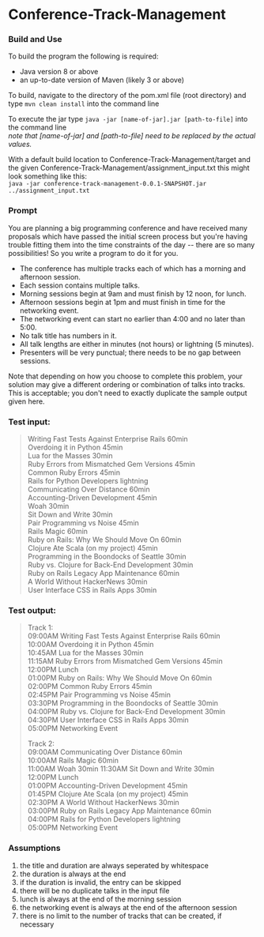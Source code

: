 # Conference-Track-Management

### Build and Use

To build the program the following is required:
- Java version 8 or above
- an up-to-date version of Maven (likely 3 or above)

To build, navigate to the directory of the pom.xml file (root directory) and type `mvn clean install` into the command line

To execute the jar type `java -jar [name-of-jar].jar [path-to-file]` into the command line  
*note that [name-of-jar] and [path-to-file] need to be replaced by the actual values.* 

With a default build location to Conference-Track-Management/target and the given Conference-Track-Management/assignment_input.txt this 
might look something like this:  
`java -jar conference-track-management-0.0.1-SNAPSHOT.jar ../assignment_input.txt`

### Prompt 

You are planning a big programming conference and have received many
proposals which have passed the initial screen process but you're having
trouble fitting them into the time constraints of the day -- there are so
many possibilities! So you write a program to do it for you.
* The conference has multiple tracks each of which has a morning and
afternoon session.
* Each session contains multiple talks.
* Morning sessions begin at 9am and must finish by 12 noon, for lunch.
* Afternoon sessions begin at 1pm and must finish in time for the networking
event.
* The networking event can start no earlier than 4:00 and no later than 5:00.
* No talk title has numbers in it.
* All talk lengths are either in minutes (not hours) or lightning (5
minutes).
* Presenters will be very punctual; there needs to be no gap between
sessions.

Note that depending on how you choose to complete this problem, your solution
may give a different ordering or combination of talks into tracks. This is
acceptable; you don't need to exactly duplicate the sample output given here.

### Test input:  
> Writing Fast Tests Against Enterprise Rails 60min  
> Overdoing it in Python 45min  
> Lua for the Masses 30min  
> Ruby Errors from Mismatched Gem Versions 45min  
> Common Ruby Errors 45min  
> Rails for Python Developers lightning  
> Communicating Over Distance 60min  
> Accounting-Driven Development 45min  
> Woah 30min  
> Sit Down and Write 30min  
> Pair Programming vs Noise 45min  
> Rails Magic 60min  
> Ruby on Rails: Why We Should Move On 60min  
> Clojure Ate Scala (on my project) 45min  
> Programming in the Boondocks of Seattle 30min  
> Ruby vs. Clojure for Back-End Development 30min  
> Ruby on Rails Legacy App Maintenance 60min  
> A World Without HackerNews 30min  
> User Interface CSS in Rails Apps 30min  

### Test output:
> Track 1:  
> 09:00AM Writing Fast Tests Against Enterprise Rails 60min  
> 10:00AM Overdoing it in Python 45min  
> 10:45AM Lua for the Masses 30min  
> 11:15AM Ruby Errors from Mismatched Gem Versions 45min  
> 12:00PM Lunch  
> 01:00PM Ruby on Rails: Why We Should Move On 60min  
> 02:00PM Common Ruby Errors 45min  
> 02:45PM Pair Programming vs Noise 45min  
> 03:30PM Programming in the Boondocks of Seattle 30min  
> 04:00PM Ruby vs. Clojure for Back-End Development 30min  
> 04:30PM User Interface CSS in Rails Apps 30min  
> 05:00PM Networking Event  
>  
> Track 2:  
> 09:00AM Communicating Over Distance 60min   
> 10:00AM Rails Magic 60min  
> 11:00AM Woah 30min 
> 11:30AM Sit Down and Write 30min  
> 12:00PM Lunch  
> 01:00PM Accounting-Driven Development 45min  
> 01:45PM Clojure Ate Scala (on my project) 45min  
> 02:30PM A World Without HackerNews 30min  
> 03:00PM Ruby on Rails Legacy App Maintenance 60min  
> 04:00PM Rails for Python Developers lightning  
> 05:00PM Networking Event  

### Assumptions

1. the title and duration are always seperated by whitespace
2. the duration is always at the end
3. if the duration is invalid, the entry can be skipped
4. there will be no duplicate talks in the input file
5. lunch is always at the end of the morning session
6. the networking event is always at the end of the afternoon session
7. there is no limit to the number of tracks that can be created, if necessary
